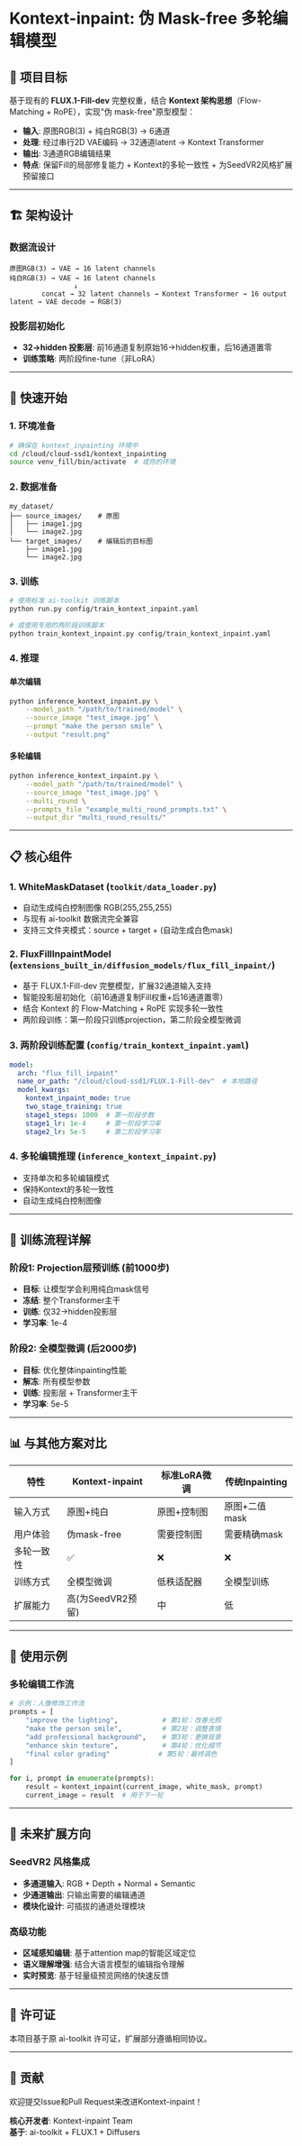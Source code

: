# Kontext-inpaint: 伪 Mask-free 多轮编辑模型

## 🎯 项目目标

基于现有的 **FLUX.1-Fill-dev** 完整权重，结合 **Kontext 架构思想**（Flow-Matching + RoPE），实现"伪 mask-free"原型模型：

- **输入**: 原图RGB(3) + 纯白RGB(3) → 6通道
- **处理**: 经过串行2D VAE编码 → 32通道latent → Kontext Transformer
- **输出**: 3通道RGB编辑结果
- **特点**: 保留Fill的局部修复能力 + Kontext的多轮一致性 + 为SeedVR2风格扩展预留接口

---

## 🏗️ 架构设计

### 数据流设计
```
原图RGB(3) → VAE → 16 latent channels
纯白RGB(3) → VAE → 16 latent channels  
                ↓
        concat → 32 latent channels → Kontext Transformer → 16 output latent → VAE decode → RGB(3)
```

### 投影层初始化
- **32→hidden 投影层**: 前16通道复制原始16→hidden权重，后16通道置零
- **训练策略**: 两阶段fine-tune（非LoRA）

---

## 🚀 快速开始

### 1. 环境准备
```bash
# 确保在 kontext_inpainting 环境中
cd /cloud/cloud-ssd1/kontext_inpainting
source venv_fill/bin/activate  # 或你的环境
```

### 2. 数据准备
```
my_dataset/
├── source_images/    # 原图
│   ├── image1.jpg
│   └── image2.jpg
└── target_images/    # 编辑后的目标图
    ├── image1.jpg
    └── image2.jpg
```

### 3. 训练
```bash
# 使用标准 ai-toolkit 训练脚本
python run.py config/train_kontext_inpaint.yaml

# 或使用专用的两阶段训练脚本
python train_kontext_inpaint.py config/train_kontext_inpaint.yaml
```

### 4. 推理

#### 单次编辑
```bash
python inference_kontext_inpaint.py \
    --model_path "/path/to/trained/model" \
    --source_image "test_image.jpg" \
    --prompt "make the person smile" \
    --output "result.png"
```

#### 多轮编辑
```bash
python inference_kontext_inpaint.py \
    --model_path "/path/to/trained/model" \
    --source_image "test_image.jpg" \
    --multi_round \
    --prompts_file "example_multi_round_prompts.txt" \
    --output_dir "multi_round_results/"
```

---

## 📋 核心组件

### 1. **WhiteMaskDataset** (`toolkit/data_loader.py`)
- 自动生成纯白控制图像 RGB(255,255,255)
- 与现有 ai-toolkit 数据流完全兼容
- 支持三文件夹模式：source + target + (自动生成白色mask)

### 2. **FluxFillInpaintModel** (`extensions_built_in/diffusion_models/flux_fill_inpaint/`)
- 基于 FLUX.1-Fill-dev 完整模型，扩展32通道输入支持
- 智能投影层初始化（前16通道复制Fill权重+后16通道置零）
- 结合 Kontext 的 Flow-Matching + RoPE 实现多轮一致性
- 两阶段训练：第一阶段只训练projection，第二阶段全模型微调

### 3. **两阶段训练配置** (`config/train_kontext_inpaint.yaml`)
```yaml
model:
  arch: "flux_fill_inpaint"
  name_or_path: "/cloud/cloud-ssd1/FLUX.1-Fill-dev"  # 本地路径
  model_kwargs:
    kontext_inpaint_mode: true
    two_stage_training: true
    stage1_steps: 1000  # 第一阶段步数
    stage1_lr: 1e-4     # 第一阶段学习率
    stage2_lr: 5e-5     # 第二阶段学习率
```

### 4. **多轮编辑推理** (`inference_kontext_inpaint.py`)
- 支持单次和多轮编辑模式
- 保持Kontext的多轮一致性
- 自动生成纯白控制图像

---

## 🔧 训练流程详解

### 阶段1: Projection层预训练 (前1000步)
- **目标**: 让模型学会利用纯白mask信号
- **冻结**: 整个Transformer主干
- **训练**: 仅32→hidden投影层
- **学习率**: 1e-4

### 阶段2: 全模型微调 (后2000步)  
- **目标**: 优化整体inpainting性能
- **解冻**: 所有模型参数
- **训练**: 投影层 + Transformer主干
- **学习率**: 5e-5

---

## 📊 与其他方案对比

| 特性 | Kontext-inpaint | 标准LoRA微调 | 传统Inpainting |
|------|-----------------|--------------|----------------|
| 输入方式 | 原图+纯白 | 原图+控制图 | 原图+二值mask |
| 用户体验 | 伪mask-free | 需要控制图 | 需要精确mask |
| 多轮一致性 | ✅ | ❌ | ❌ |
| 训练方式 | 全模型微调 | 低秩适配器 | 全模型训练 |
| 扩展能力 | 高(为SeedVR2预留) | 中 | 低 |

---

## 🎨 使用示例

### 多轮编辑工作流
```python
# 示例：人像修饰工作流
prompts = [
    "improve the lighting",           # 第1轮：改善光照
    "make the person smile",          # 第2轮：调整表情  
    "add professional background",    # 第3轮：更换背景
    "enhance skin texture",           # 第4轮：优化细节
    "final color grading"            # 第5轮：最终调色
]

for i, prompt in enumerate(prompts):
    result = kontext_inpaint(current_image, white_mask, prompt)
    current_image = result  # 用于下一轮
```

---

## 🔮 未来扩展方向

### SeedVR2 风格集成
- **多通道输入**: RGB + Depth + Normal + Semantic
- **少通道输出**: 只输出需要的编辑通道
- **模块化设计**: 可插拔的通道处理模块

### 高级功能
- **区域感知编辑**: 基于attention map的智能区域定位
- **语义理解增强**: 结合大语言模型的编辑指令理解
- **实时预览**: 基于轻量级预览网络的快速反馈

---

## 📄 许可证

本项目基于原 ai-toolkit 许可证，扩展部分遵循相同协议。

---

## 🤝 贡献

欢迎提交Issue和Pull Request来改进Kontext-inpaint！

**核心开发者**: Kontext-inpaint Team  
**基于**: ai-toolkit + FLUX.1 + Diffusers